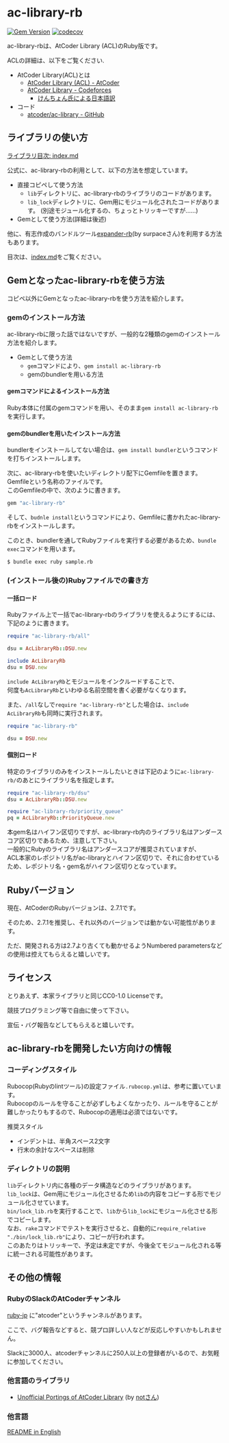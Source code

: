 # ac-library-rb

[![Gem Version](https://badge.fury.io/rb/ac-library-rb.svg)](https://badge.fury.io/rb/ac-library-rb)
[![codecov](https://codecov.io/gh/universato/ac-library-rb/branch/main/graph/badge.svg?token=NUAIDTMGBE)](https://codecov.io/gh/universato/ac-library-rb)

ac-library-rbは、AtCoder Library (ACL)のRuby版です。

ACLの詳細は、以下をご覧ください.

- AtCoder Library(ACL)とは
  - [AtCoder Library (ACL) - AtCoder](https://atcoder.jp/posts/517)
  - [AtCoder Library - Codeforces](https://codeforces.com/blog/entry/82400)
    - [けんちょん氏による日本語訳](https://drken1215.hatenablog.com/entry/2020/09/08/181500)
- コード
  - [atcoder/ac-library - GitHub](https://github.com/atcoder/ac-library)

## ライブラリの使い方

[ライブラリ目次: index.md](https://github.com/universato/ac-library-rb/blob/master/document_ja/index.md)

公式に、ac-library-rbの利用として、以下の方法を想定しています。
- 直接コピペして使う方法
  - `lib`ディレクトリに、ac-library-rbのライブラリのコードがあります。
  - `lib_lock`ディレクトリに、Gem用にモジュール化されたコードがあります。
    (別途モジュール化するの、ちょっとトリッキーですが……)
- Gemとして使う方法(詳細は後述)

他に、有志作成のバンドルツール[expander-rb](https://github.com/surpace/expander-rb)(by surpaceさん)を利用する方法もあります。

目次は、[index.md](https://github.com/universato/ac-library-rb/blob/master/document_ja/index.md)をご覧ください。

## Gemとなったac-library-rbを使う方法

コピペ以外にGemとなったac-library-rbを使う方法を紹介します。

### gemのインストール方法

ac-library-rbに限った話ではないですが、一般的な2種類のgemのインストール方法を紹介します。

- Gemとして使う方法
  - `gem`コマンドにより、`gem install ac-library-rb`
  - gemのbundlerを用いる方法

#### gemコマンドによるインストール方法

Ruby本体に付属のgemコマンドを用い、そのまま`gem install ac-library-rb`を実行します。

#### gemのbundlerを用いたインストール方法

bundlerをインストールしてない場合は、`gem install bundler`というコマンドを打ちインストールします。

次に、ac-library-rbを使いたいディレクトリ配下にGemfileを置きます。Gemfileという名称のファイルです。  
このGemfileの中で、次のように書きます。
```ruby
gem "ac-library-rb"
```
そして、`budnle install`というコマンドにより、Gemfileに書かれたac-library-rbをインストールします。

このとき、bundlerを通してRubyファイルを実行する必要があるため、`bundle exec`コマンドを用います。

`$ bundle exec ruby sample.rb`

### (インストール後の)Rubyファイルでの書き方

#### 一括ロード

Rubyファイル上で一括でac-library-rbのライブラリを使えるようにするには、下記のように書きます。

```ruby
require "ac-library-rb/all"

dsu = AcLibraryRb::DSU.new

include AcLibraryRb
dsu = DSU.new
```

`include AcLibraryRb`とモジュールをインクルードすることで、  
何度も`AcLibraryRb`といわゆる名前空間を書く必要がなくなります。

また、`/all`なしで`require "ac-library-rb"`とした場合は、`include AcLibraryRb`も同時に実行されます。
```ruby
require "ac-library-rb"

dsu = DSU.new
```

#### 個別ロード

特定のライブラリのみをインストールしたいときは下記のように`ac-library-rb/`のあとにライブラリ名を指定します。

```ruby
require "ac-library-rb/dsu"
dsu = AcLibraryRb::DSU.new

require "ac-library-rb/priority_queue"
pq = AcLibraryRb::PriorityQueue.new
```

本gem名はハイフン区切りですが、ac-library-rb内のライブラリ名はアンダースコア区切りであるため、注意して下さい。  
一般的にRubyのライブラリ名はアンダースコアが推奨されていますが、  
ACL本家のレポジトリ名がac-libraryとハイフン区切りで、それに合わせているため、レポジトリ名・gem名がハイフン区切りとなっています。

## Rubyバージョン

現在、AtCoderのRubyバージョンは、2.7.1です。

そのため、2.7.1を推奨し、それ以外のバージョンでは動かない可能性があります。

ただ、開発される方は2.7より古くても動かせるようNumbered parametersなどの使用は控えてもらえると嬉しいです。

## ライセンス

とりあえず、本家ライブラリと同じCC0-1.0 Licenseです。

競技プログラミング等で自由に使って下さい。

宣伝・バグ報告などしてもらえると嬉しいです。

## ac-library-rbを開発したい方向けの情報

### コーディングスタイル

Rubocop(Rubyのlintツール)の設定ファイル`.rubocop.yml`は、参考に置いています。  
Rubocopのルールを守ることが必ずしもよくなかったり、ルールを守ることが難しかったりもするので、Rubocopの適用は必須ではないです。  

推奨スタイル
- インデントは、半角スペース2文字
- 行末の余計なスペースは削除

### ディレクトリの説明

`lib`ディレクトリ内に各種のデータ構造などのライブラリがあります。  
`lib_lock`は、Gem用にモジュール化させるため`lib`の内容をコピーする形でモジュール化させています。  
`bin/lock_lib.rb`を実行することで、`lib`から`lib_lock`にモジュール化させる形でコピーします。  
なお、`rake`コマンドでテストを実行させると、自動的に`require_relative "./bin/lock_lib.rb"`により、コピーが行われます。  
このあたりはトリッキーで、予定は未定ですが、今後全てモジュール化される等に統一される可能性があります。  

## その他の情報

### RubyのSlackのAtCoderチャンネル

[ruby-jp](https://ruby-jp.github.io/) に"atcoder"というチャンネルがあります。

ここで、バグ報告などすると、競プロ詳しい人などが反応しやすいかもしれません。

Slackに3000人、atcoderチャンネルに250人以上の登録者がいるので、お気軽に参加してください。

### 他言語のライブラリ

- [Unofficial Portings of AtCoder Library](https://docs.google.com/spreadsheets/d/19jMAqUbv98grVkLV_Lt54x5B8ILoTcvBzG8EbSvf5gY/edit#gid=0) (by [notさん](https://twitter.com/not_522/status/1303466197300649984))

### 他言語

[README in English](README.md)
